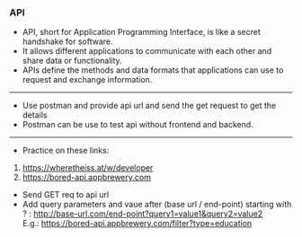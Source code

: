 
### API

- API, short for Application Programming Interface, is like a secret handshake for software.
- It allows different applications to communicate with each other and share data or functionality.
- APIs define the methods and data formats that applications can use to request and exchange information.

---

- Use postman and provide api url and send the get request to get the details
- Postman can be use to test api without frontend and backend.

---

- Practice on these links:
1. https://wheretheiss.at/w/developer
2. https://bored-api.appbrewery.com

- Send GET req to api url
- Add query parameters and vaue after (base url / end-point) starting with ? : http://base-url.com/end-point?query1=value1&query2=value2 <br>
  E.g.: https://bored-api.appbrewery.com/filter?type=education



